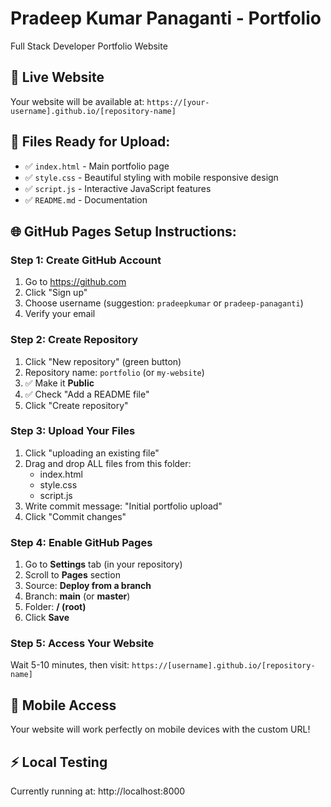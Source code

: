 # Pradeep Kumar Panaganti - Portfolio

Full Stack Developer Portfolio Website

## 🚀 Live Website
Your website will be available at: `https://[your-username].github.io/[repository-name]`

## 📁 Files Ready for Upload:
- ✅ `index.html` - Main portfolio page
- ✅ `style.css` - Beautiful styling with mobile responsive design
- ✅ `script.js` - Interactive JavaScript features
- ✅ `README.md` - Documentation

## 🌐 GitHub Pages Setup Instructions:

### Step 1: Create GitHub Account
1. Go to https://github.com
2. Click "Sign up"
3. Choose username (suggestion: `pradeepkumar` or `pradeep-panaganti`)
4. Verify your email

### Step 2: Create Repository
1. Click "New repository" (green button)
2. Repository name: `portfolio` (or `my-website`)
3. ✅ Make it **Public**
4. ✅ Check "Add a README file"
5. Click "Create repository"

### Step 3: Upload Your Files
1. Click "uploading an existing file"
2. Drag and drop ALL files from this folder:
   - index.html
   - style.css  
   - script.js
3. Write commit message: "Initial portfolio upload"
4. Click "Commit changes"

### Step 4: Enable GitHub Pages
1. Go to **Settings** tab (in your repository)
2. Scroll to **Pages** section
3. Source: **Deploy from a branch**
4. Branch: **main** (or **master**)
5. Folder: **/ (root)**
6. Click **Save**

### Step 5: Access Your Website
Wait 5-10 minutes, then visit: `https://[username].github.io/[repository-name]`

## 📱 Mobile Access
Your website will work perfectly on mobile devices with the custom URL!

## ⚡ Local Testing
Currently running at: http://localhost:8000